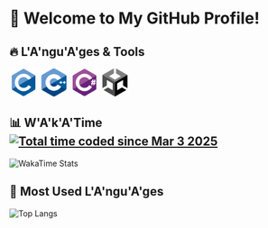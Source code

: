 # 👋 Welcome to My GitHub Profile!

## 🔥 L'A'ngu'A'ges & Tools  
<p align="left">
  <img src="https://raw.githubusercontent.com/devicons/devicon/master/icons/c/c-original.svg" alt="C" width="50" height="50"/> 
  <img src="https://raw.githubusercontent.com/devicons/devicon/master/icons/cplusplus/cplusplus-original.svg" alt="C++" width="50" height="50"/>
  <img src="https://raw.githubusercontent.com/devicons/devicon/master/icons/csharp/csharp-original.svg" alt="C#" width="50" height="50"/>
  <img src="https://raw.githubusercontent.com/devicons/devicon/master/icons/unity/unity-original.svg" alt="Unity" width="50" height="50"/>
</p>

## 📊 W'A'k'A'Time <a href="https://wakatime.com/@6b246c30-7715-437a-82c4-56f792c2ac92"><img src="https://wakatime.com/badge/user/6b246c30-7715-437a-82c4-56f792c2ac92.svg" alt="Total time coded since Mar 3 2025" /></a>
![WakaTime Stats](https://github-readme-stats.vercel.app/api/wakatime?username=guswn3717&layout=compact&theme=tokyonight)

## 📌 Most Used L'A'ngu'A'ges
![Top Langs](https://github-readme-stats.vercel.app/api/top-langs/?username=guswn3717&layout=compact&theme=tokyonight&langs_count=6)

